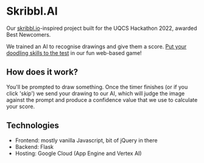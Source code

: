 # Skribbl.AI

Our [skribbl.io](https://skribbl.io)-inspired project built for the UQCS Hackathon 2022, awarded Best Newcomers.

We trained an AI to recognise drawings and give them a score. [Put your doodling skills to the test](https://gothic-welder-360715.ts.r.appspot.com) in our fun web-based game!

## How does it work?
You'll be prompted to draw something. Once the timer finishes (or if you click 'skip') we send your drawing to our AI, which will judge the image against the prompt and produce a confidence value that we use to calculate your score.

## Technologies

* Frontend: mostly vanilla Javascript, bit of jQuery in there
* Backend: Flask
* Hosting: Google Cloud (App Engine and Vertex AI)
